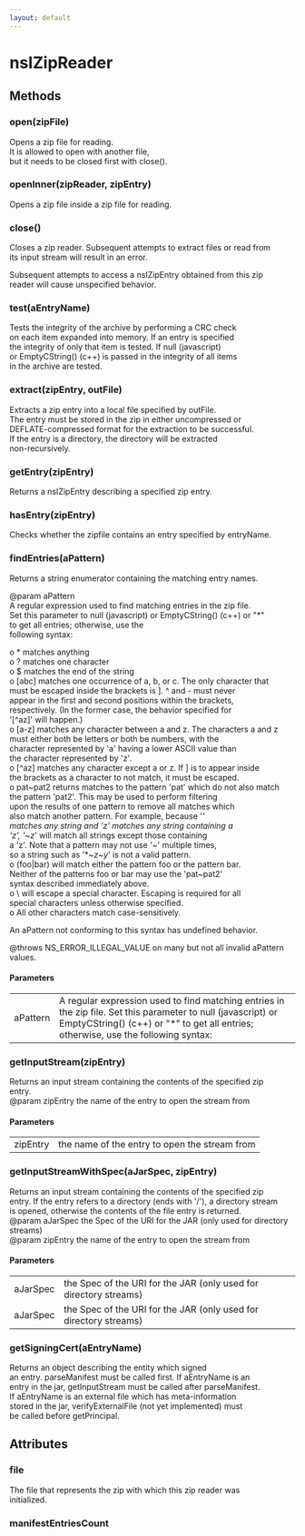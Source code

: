 ```yaml
---
layout: default
---
```


# nsIZipReader #

## Methods ##

### open(zipFile) ###
  
Opens a zip file for reading.  
It is allowed to open with another file,   
but it needs to be closed first with close().  
  

### openInner(zipReader, zipEntry) ###
  
Opens a zip file inside a zip file for reading.  
  

### close() ###
  
Closes a zip reader. Subsequent attempts to extract files or read from  
its input stream will result in an error.  
  
Subsequent attempts to access a nsIZipEntry obtained from this zip  
reader will cause unspecified behavior.  
  

### test(aEntryName) ###
  
Tests the integrity of the archive by performing a CRC check   
on each item expanded into memory.  If an entry is specified  
the integrity of only that item is tested.  If null (javascript)  
or EmptyCString() (c++) is passed in the integrity of all items   
in the archive are tested.    
  

### extract(zipEntry, outFile) ###
  
Extracts a zip entry into a local file specified by outFile.  
The entry must be stored in the zip in either uncompressed or  
DEFLATE-compressed format for the extraction to be successful.  
If the entry is a directory, the directory will be extracted  
non-recursively.  
  

### getEntry(zipEntry) ###
  
Returns a nsIZipEntry describing a specified zip entry.  
  

### hasEntry(zipEntry) ###
  
Checks whether the zipfile contains an entry specified by entryName.  
  

### findEntries(aPattern) ###
  
Returns a string enumerator containing the matching entry names.  
  
@param aPattern  
  A regular expression used to find matching entries in the zip file.  
  Set this parameter to null (javascript) or EmptyCString() (c++) or "*"   
  to get all entries; otherwise, use the  
  following syntax:  
  
  o * matches anything  
  o ? matches one character  
  o $ matches the end of the string  
  o [abc] matches one occurrence of a, b, or c. The only character that  
          must be escaped inside the brackets is ].  ^ and - must never  
          appear in the first and second positions within the brackets,   
          respectively.  (In the former case, the behavior specified for  
          '[^az]' will happen.)  
  o [a-z] matches any character between a and z.  The characters a and z  
          must either both be letters or both be numbers, with the  
          character represented by 'a' having a lower ASCII value than  
          the character represented by 'z'.  
  o [^az] matches any character except a or z.  If ] is to appear inside  
          the brackets as a character to not match, it must be escaped.  
  o pat~pat2 returns matches to the pattern 'pat' which do not also match  
             the pattern 'pat2'.  This may be used to perform filtering  
             upon the results of one pattern to remove all matches which  
             also match another pattern.  For example, because '*'  
             matches any string and '*z*' matches any string containing a  
             'z', '*~*z*' will match all strings except those containing  
             a 'z'.  Note that a pattern may not use '~' multiple times,  
             so a string such as '*~*z*~*y*' is not a valid pattern.  
  o (foo|bar) will match either the pattern foo or the pattern bar.  
              Neither of the patterns foo or bar may use the 'pat~pat2'  
              syntax described immediately above.  
  o \ will escape a special character.  Escaping is required for all  
      special characters unless otherwise specified.  
  o All other characters match case-sensitively.  
  
  An aPattern not conforming to this syntax has undefined behavior.  
  
@throws NS_ERROR_ILLEGAL_VALUE on many but not all invalid aPattern  
                               values.  
  

#### Parameters ####

<table>

<tr>
<td>aPattern</td>
<td>  A regular expression used to find matching entries in the zip file.  
  Set this parameter to null (javascript) or EmptyCString() (c++) or "*"   
  to get all entries; otherwise, use the  
  following syntax:  
</td>
</tr>

</table>

### getInputStream(zipEntry) ###
  
Returns an input stream containing the contents of the specified zip  
entry.  
@param zipEntry the name of the entry to open the stream from  
  

#### Parameters ####

<table>

<tr>
<td>zipEntry</td>
<td>the name of the entry to open the stream from  
</td>
</tr>

</table>

### getInputStreamWithSpec(aJarSpec, zipEntry) ###
  
Returns an input stream containing the contents of the specified zip  
entry. If the entry refers to a directory (ends with '/'), a directory stream   
is opened, otherwise the contents of the file entry is returned.  
@param aJarSpec the Spec of the URI for the JAR (only used for directory streams)  
@param zipEntry the name of the entry to open the stream from  
  

#### Parameters ####

<table>

<tr>
<td>aJarSpec</td>
<td>the Spec of the URI for the JAR (only used for directory streams)  
</td>
</tr>

<tr>
<td>aJarSpec</td>
<td>the Spec of the URI for the JAR (only used for directory streams)  
</td>
</tr>

</table>

### getSigningCert(aEntryName) ###
  
Returns an object describing the entity which signed   
an entry. parseManifest must be called first. If aEntryName is an  
entry in the jar, getInputStream must be called after parseManifest.  
If aEntryName is an external file which has meta-information   
stored in the jar, verifyExternalFile (not yet implemented) must   
be called before getPrincipal.  
  

## Attributes ##

### file ###
  
The file that represents the zip with which this zip reader was  
initialized.  
  

### manifestEntriesCount ###
